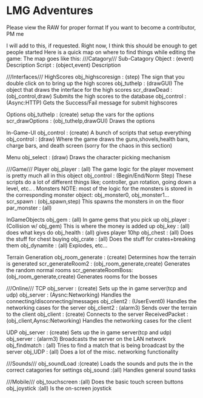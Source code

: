 # LMG Adventures
Please view the RAW for proper format
If you want to become a contributor, PM me




I will add to this, if requested. Right now, I think this should be enough to get people started
Here is a quick map on where to find things while editing the game:
The map goes like this:
///Catagory///
  Sub-Catagory
    Object    : (event) Description
    Script    : (object,event) Description

///Interfaces///
  HighScores
    obj_highscoresign : (step) The sign that you double click on to bring up the high scores
    obj_tuthelp       : (drawGUI) The object that draws the interface for the high scores
    scr_drawDead      : (obj_control,draw) Submits the high scores to the database
    obj_control       : (Async:HTTP) Gets the Success/Fail message for submit highscores
    
  Options
    obj_tuthelp       : (create) setup the vars for the options
    scr_drawOptions   : (obj_tuthelp,drawGUI) Draws the options
  
  In-Game-UI
    obj_control       : (create) A bunch of scripts that setup everything
    obj_control       : (draw) Where the game draws the guns,shovels,health bars, charge bars, and death screen (sorry for the chaos in this section)
    
  Menu
    obj_select        : (draw) Draws the character picking mechanism
      
      
      
///Game///
  Player
    obj_player        : (all) The game logic for the player movement is pretty much all in this object
    obj_control       : (Begin/End/Norm Step) These scripts do a lot of different things like; controller, gun rotation, going down a level, etc..
    .
  Monsters
    NOTE: most of the logic for the monsters is stored in the corresponding monster object: obj_monster0, obj_monster1...
    scr_spawn         : (obj_spawn,step) This spawns the monsters in on the floor
    par_monster       : (all)
  
  InGameObjects
    obj_gem           : (all) In game gems that you pick up
    obj_player        : (Collision w/ obj_gem) This is where the money is added up
    obj_key           : (all) does what keys do
    obj_health        : (all) gives player 10hp
    obj_chest         : (all) Does the stuff for chest buying
    obj_crate         : (all) Does the stuff for crates+breaking them
    obj_dynamite      : (all) Explodes, etc...
    
  Terrain Generation
    obj_room_generate : (create) Determines how the terrain is generated
    scr_generateRoom2 : (obj_room_generate,create) Generates the random normal rooms
    scr_generateRoomBoss:(obj_room_generate,create) Generates rooms for the bosses
  
  
///Online///
  TCP
    obj_server        : (create) Sets up the in game server(tcp and udp)
    obj_server        : (Aysnc:Networking) Handles the connecting/disconnecting/messages
    obj_client2       : (UserEvent0) Handles the networking cases for the server
    obj_client2       : (alarm3) Sends over the terrain to the client
    obj_client        : (create) Connects to the server
    ReceivedPacket    : (obj_client,Aynsc:Networking) Handles the networking cases for the client
  
  UDP
    obj_server        : (create) Sets up the in game server(tcp and udp)
    obj_server        : (alarm3) Broadcasts the server on the LAN network
    obj_findmatch     : (all) Tries to find a match that is being broadcast by the server
    obj_UDP           : (all) Does a lot of the misc. networking functionality
  

///Sounds///
  obj_soundLoad       :(create) Loads the sounds and puts the in the correct catagories for settings
  obj_sound           :(all) Handles general sound tasks

///Mobile///
  obj_touchscreen     :(all) Does the basic touch screen buttons
  obj_joystick        :(all) Is the on-screen joystick
